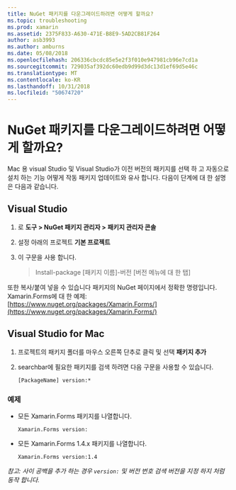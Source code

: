 ```yaml
---
title: NuGet 패키지를 다운그레이드하려면 어떻게 할까요?
ms.topic: troubleshooting
ms.prod: xamarin
ms.assetid: 2375F833-A630-471E-B8E9-5AD2CB81F264
author: asb3993
ms.author: amburns
ms.date: 05/08/2018
ms.openlocfilehash: 206336cbcdc85e5e2f3f010e947981cb96e7cd1a
ms.sourcegitcommit: 729035af392dc60edb9d99d3dc13d1ef69d5e46c
ms.translationtype: MT
ms.contentlocale: ko-KR
ms.lasthandoff: 10/31/2018
ms.locfileid: "50674720"
---
```

# <a name="how-do-i-downgrade-a-nuget-package"></a>NuGet 패키지를 다운그레이드하려면 어떻게 할까요?

Mac 용 visual Studio 및 Visual Studio가 이전 버전의 패키지를 선택 하 고 자동으로 설치 하는 기능 어떻게 작동 패키지 업데이트와 유사 합니다. 다음이 단계에 대 한 설명은 다음과 같습니다.

## <a name="visual-studio"></a>Visual Studio

1. 로 **도구 > NuGet 패키지 관리자 > 패키지 관리자 콘솔**
2. 설정 아래의 프로젝트 **기본 프로젝트**
3. 이 구문을 사용 합니다.

    > Install-package [패키지 이름]-버전 [버전 메뉴에 대 한 탭]

또한 복사/붙여 넣을 수 있습니다 패키지의 NuGet 페이지에서 정확한 명령입니다. Xamarin.Forms에 대 한 예제: [https://www.nuget.org/packages/Xamarin.Forms/](https://www.nuget.org/packages/Xamarin.Forms/)

## <a name="visual-studio-for-mac"></a>Visual Studio for Mac

1. 프로젝트의 패키지 폴더를 마우스 오른쪽 단추로 클릭 및 선택 **패키지 추가**
2. searchbar에 필요한 패키지를 검색 하려면 다음 구문을 사용할 수 있습니다.

    `[PackageName] version:*`

### <a name="examples"></a>예제 
- 모든 Xamarin.Forms 패키지를 나열합니다. 

    `Xamarin.Forms version:`

- 모든 Xamarin.Forms 1.4.x 패키지를 나열합니다. 

    `Xamarin.Forms version:1.4`

*참고: 사이 공백을 추가 하는 경우 `version:` 및 버전 번호 검색 버전을 지정 하지 처럼 동작 합니다.*
